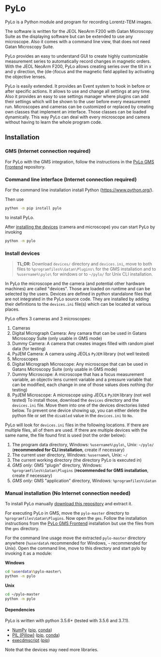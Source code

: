 # PyLo

PyLo is a Python module and program for recording Lorentz-TEM images.

The software is written for the JEOL NeoArm F200 with Gatan Microscopy Suite as the 
displaying software but can be extended to use any microscope. Also it comes with a 
command line view, that does not need Gatan Microscopy Suite.

PyLo provides an easy to understand GUI to create highly customizable measurement series 
to automatically record changes in magnetic orders. With the JEOL NeoArm F200, PyLo allows
creating series over the tilt in x and y direction, the (de-)focus and the magnetic field
applied by activating the objective lenses.

PyLo is easily extended. It provides an Event system to hook in before or after specific
actions. It allows to use and change all settings at any time. Also it provides an easy to 
use settings manager where plugins can add their settings which will be shown to the user 
before every measurement run. Microscopes and cameras can be customized or replaced by 
creating own classes that implement an interface. Those classes can be loaded dynamically.
This way PyLo can deal with every microscope and camera without having to learn the whole
program code. 

## Installation

### GMS (Internet connection required)

For PyLo with the GMS integration, follow the instructions in the 
[PyLo GMS Frontend](https://github.com/miile7/pylo-gms) repository.

### Command line interface (Internet connection required)

For the command line installation install Python (<https://www.python.org/>). 

Then use 
```cmd
python -m pip install pylo
```
to install PyLo.

After [installing the devices](#install-devices) (camera and microscope) you can start 
PyLo by invoking
```cmd
python -m pylo
```

### Install devices

> **TL;DR**: Download `devices/` directory and `devices.ini`, move to both files to
> `%programfiles%\Gatan\Plugins\` for the GMS installation and to `%username%\pylo\`
> for windows or to `~/pylo/` for Unix CLI installation.

In PyLo the microscope and the camera (and potential other hardware machines) are called 
"devices". Those are loaded on runtime and can be selected by the users. Devices are 
defined in python standalone files that are not integrated in the PyLo source code. They 
are installed by adding their definitions to the `devices.ini` file(s) which can be 
located at various places.

PyLo offers 3 cameras and 3 microscopes:
1. Cameras
  1. Digital Micrograph Camera: Any camara that can be used in Gatans Microscopy Suite (only
    usable in GMS mode)
  2. Dummy Camera: A camera that creates images filled with random pixel data (for testing)
  3. PyJEM Camera: A camera using JEOLs `PyJEM` library (not well tested)
2. Microscopes
  1. Digital Micrograph Microscope: Any microscope that can be used in Gatans Microscopy
     Suite (only usable in GMS mode)
  2. Dummy Microscope: A microscope that has a focus measurement variable, an objectiv 
     lens current variable and a pressure variable that can be modified, each change in 
     one of those values does nothing (for testing)
  3. PyJEM Microscope: A microscope using JEOLs `PyJEM` library (not well tested)
To install those, download the `devices` directory and the `devices.ini` file. Move them 
into one of the devices directories listed below. To prevent one device showing up, you 
can either delete the python file or set the `disabled` value in the `devices.ini` to `No`.

PyLo will look for `devices.ini` files in the following locations. If there are multiple 
files, all of them are used. If there are multiple devices with the same name, the file
found first is used (not the order below):
1. The program data directory, Windows: `%username%\pylo\`, Unix: `~/pylo/`
   (**recommended for CLI installation**, create if necessary)
2. The current user directory, Windows: `%username%`, Unix: `~/`
3. The current working directory (the directory PyLo is executed in)
4. *GMS only:* GMS "plugin" directory, Windows: `%programfiles%\Gatan\Plugins`
   (**recommended for GMS installation**, create if necessary)
5. *GMS only:* GMS "application" directory, Windows: `%programfiles%\Gatan`

### Manual installation (No Internet connection needed)

To install PyLo manually [download this repository](/archive/master.zip) and extract it. 

For executing PyLo in GMS, move the `pylo-master` directory to 
`%programfiles\Gatan\Plugins`. Now open the `gms`. Follow the installation instructions
from the [PyLo GMS Frontend](https://github.com/miile7/pylo-gms) installation but use the
files from the `gms` directory.

For the command line usage move the extracted `pylo-master` directory anywhere 
(`%userdata%` recommended for Windows, `~` recommended for Unix). Open the command line,
move to this directory and start pylo by invoking it as a module:

**Windows**
```cmd
cd %userdata%\pylo-master\
python -m pylo
```

**Unix**
```bash
cd ~/pylo-master
python -m pylo
```

#### Dependencies

PyLo is written with python 3.5.6+ (tested with 3.5.6 and 3.7.1).

- [NumPy](https://numpy.org/) ([pip](https://pypi.org/project/numpy/), 
  [conda](https://anaconda.org/anaconda/numpy))
- [PIL (Pillow)](https://python-pillow.org/) 
  ([pip](https://pypi.org/project/Pillow/), 
  [conda](https://anaconda.org/anaconda/pillow))
- [execdmscript](https://github.com/miile7/execdmscript)
  ([pip](https://pypi.org/project/execdmscript/))

Note that the devices may need more libraries.